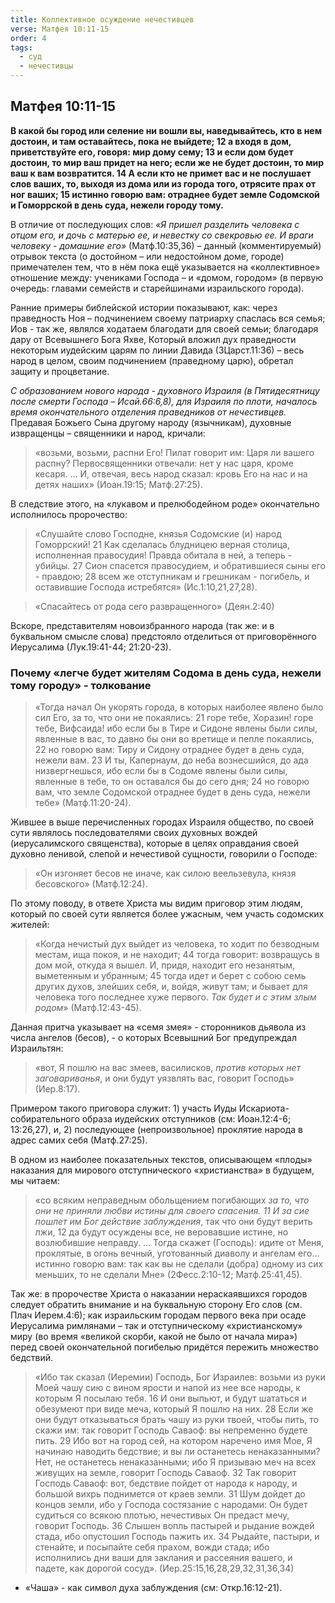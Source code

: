 ```yaml
---
title: Коллективное осуждение нечестивцев
verse: Матфея 10:11-15
order: 4
tags:
  - суд
  - нечестивцы
---
```

## Матфея 10:11-15

**В какой бы город или селение ни вошли вы, наведывайтесь, кто в нем достоин, и там оставайтесь, пока не выйдете; 12 а входя в дом, приветствуйте его, говоря: мир дому сему; 13 и если дом будет достоин, то мир ваш придет на него; если же не будет достоин, то мир ваш к вам возвратится. 14 А если кто не примет вас и не послушает слов ваших, то, выходя из дома или из города того, отрясите прах от ног ваших; 15 истинно говорю вам: отраднее будет земле Содомской и Гоморрской в день суда, нежели городу тому.** 

В отличие от последующих слов: *«Я пришел разделить человека с отцом его, и дочь с матерью ее, и невестку со свекровью ее. И враги человеку - домашние его»* (Матф.10:35,36) – данный (комментируемый) отрывок текста (о достойном – или недостойном доме, городе) примечателен тем, что в нём пока ещё указывается на «коллективное» отношение между: учениками Господа – и «домом, городом» (в первую очередь: главами семейств и старейшинами израильского города). 

Ранние примеры библейской истории показывают, как: через праведность Ноя – подчинением своему патриарху спаслась вся семья; Иов - так же, являлся ходатаем благодати для своей семьи; благодаря дару от Всевышнего Бога Яхве, Который вложил дух праведности некоторым иудейским царям по линии Давида (3Царст.11:36) – весь народ в целом, своим подчинением (праведному царю), обретал защиту и процветание.

*С образованием нового народа - духовного Израиля (в Пятидесятницу после смерти Господа – Исай.66:6,8), для Израиля по плоти, началось время окончательного отделения праведников от нечестивцев.* Предавая Божьего Сына другому народу (язычникам), духовные извращенцы – священники и народ, кричали: 

>«возьми, возьми, распни Его! Пилат говорит им: Царя ли вашего распну? Первосвященники отвечали: нет у нас царя, кроме кесаря. … И, отвечая, весь народ сказал: кровь Его на нас и на детях наших» (Иоан.19:15; Матф.27:25). 

В следствие этого, на «лукавом и прелюбодейном роде» окончательно исполнилось пророчество: 

>«Слушайте слово Господне, князья Содомские (и) народ Гоморрский! 21 Как сделалась блудницею верная столица, исполненная правосудия! Правда обитала в ней, а теперь - убийцы. 27 Сион спасется правосудием, и обратившиеся сыны его - правдою; 28 всем же отступникам и грешникам - погибель, и оставившие Господа истребятся» (Ис.1:10,21,27,28). 

>«Спасайтесь от рода сего развращенного» (Деян.2:40) 

Вскоре, представителям новоизбранного народа (так же: и в буквальном смысле слова) предстояло отделиться от приговорённого Иерусалима (Лук.19:41-44; 21:20-23). 

### Почему «легче будет жителям Содома в день суда, нежели тому городу» - толкование

>«Тогда начал Он укорять города, в которых наиболее явлено было сил Его, за то, что они не покаялись: 21 горе тебе, Хоразин! горе тебе, Вифсаида! ибо если бы в Тире и Сидоне явлены были силы, явленные в вас, то давно бы они во вретище и пепле покаялись, 22 но говорю вам: Тиру и Сидону отраднее будет в день суда, нежели вам. 23 И ты, Капернаум, до неба вознесшийся, до ада низвергнешься, ибо если бы в Содоме явлены были силы, явленные в тебе, то он оставался бы до сего дня; 24 но говорю вам, что земле Содомской отраднее будет в день суда, нежели тебе» (Матф.11:20-24).

Жившее в выше перечисленных городах Израиля общество, по своей сути являлось последователями своих духовных вождей (иерусалимского священства), которые в целях оправдания своей духовно ленивой, слепой и нечестивой сущности, говорили о Господе: 

>«Он изгоняет бесов не иначе, как силою веельзевула, князя бесовского» (Матф.12:24). 

По этому поводу, в ответе Христа мы видим приговор этим людям, который по своей сути является более ужасным, чем участь содомских жителей: 

>«Когда нечистый дух выйдет из человека, то ходит по безводным местам, ища покоя, и не находит; 44 тогда говорит: возвращусь в дом мой, откуда я вышел. И, придя, находит его незанятым, выметенным и убранным; 45 тогда идет и берет с собою семь других духов, злейших себя, и, войдя, живут там; и бывает для человека того последнее хуже первого. *Так будет и с этим злым родом*» (Матф.12:43-45). 

Данная притча указывает на «семя змея» - сторонников дьявола из числа ангелов (бесов), - о которых Всевышний Бог предупреждал Израильтян: 

>«вот, Я пошлю на вас змеев, василисков, *против которых нет заговариванья*, и они будут уязвлять вас, говорит Господь» (Иер.8:17). 

Примером такого приговора служит: 1) участь Иуды Искариота-собирательного образа иудейских отступников (см: Иоан.12:4-6; 13:26,27), и, 2) последующее (непроизвольное) проклятие народа в адрес самих себя (Матф.27:25). 

В одном из наиболее показательных текстов, описывающем «плоды» наказания для мирового отступнического «христианства» в будущем, мы читаем: 

>«со всяким неправедным обольщением погибающих *за то, что они не приняли любви истины для своего спасения. 11 И за сие пошлет им Бог действие заблуждения*, так что они будут верить лжи, 12 да будут осуждены все, не веровавшие истине, но возлюбившие неправду. … Тогда скажет (Господь): идите от Меня, проклятые, в огонь вечный, уготованный диаволу и ангелам его… истинно говорю вам: так как вы не сделали (добра) одному из сих меньших, то не сделали Мне» (2Фесс.2:10-12; Матф.25:41,45).

Так же: в пророчестве Христа о наказании нераскаявшихся городов следует обратить внимание и на буквальную сторону Его слов (см. Плач Иерем.4:6); как израильским городам первого века при осаде Иерусалима римлянами – так и отступническому «христианскому» миру (во время «великой скорби, какой не было от начала мира») перед своей окончательной погибелью придётся пережить множество бедствий. 

>«Ибо так сказал (Иеремии) Господь, Бог Израилев: возьми из руки Моей чашу сию с вином ярости и напой из нее все народы, к которым Я посылаю тебя. 16 И они выпьют, и будут шататься и обезумеют при виде меча, который Я пошлю на них. 28 Если же они будут отказываться брать чашу из руки твоей, чтобы пить, то скажи им: так говорит Господь Саваоф: вы непременно будете пить. 29 Ибо вот на город сей, на котором наречено имя Мое, Я начинаю наводить бедствие; и вы ли останетесь ненаказанными? Нет, не останетесь ненаказанными; ибо Я призываю меч на всех живущих на земле, говорит Господь Саваоф. 32 Так говорит Господь Саваоф: вот, бедствие пойдет от народа к народу, и большой вихрь поднимется от краев земли. 31 Шум дойдет до концов земли, ибо у Господа состязание с народами: Он будет судиться со всякою плотью, нечестивых Он предаст мечу, говорит Господь. 36 Слышен вопль пастырей и рыдание вождей стада, ибо опустошил Господь пажить их. 34 Рыдайте, пастыри, и стенайте, и посыпайте себя прахом, вожди стада; ибо исполнились дни ваши для заклания и рассеяния вашего, и падете, как дорогой сосуд». (Иер.25:15,16,28,29,32,31,36,34) 

* «Чаша» - как символ духа заблуждения (см: Откр.16:12-21). 